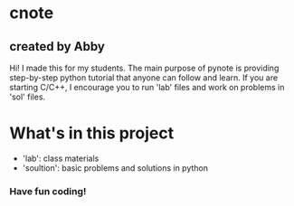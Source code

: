 # cnote
## created by Abby
Hi!
I made this for my students. The main purpose of pynote is providing step-by-step python tutorial that anyone can follow and learn. If you are starting C/C++, I encourage you to run 'lab' files and work on problems in 'sol' files.
# What's in this project
- 'lab': class materials
- 'soultion': basic problems and solutions in python 

### Have fun coding!
